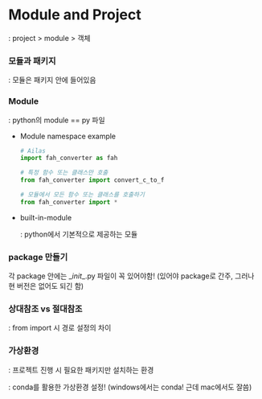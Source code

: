 # Module and Project

: project > module > 객체



### 모듈과 패키지

: 모듈은 패키지 안에 들어있음



### Module

: python의 module == py 파일

 

- Module namespace example

  ```python
  # Ailas 
  import fah_converter as fah
  
  # 특정 함수 또는 클래스만 호출
  from fah_converter import convert_c_to_f
  
  # 모듈에서 모든 함수 또는 클래스를 호출하기
  from fah_converter import *
  
  ```

- built-in-module

  : python에서 기본적으로 제공하는 모듈



### package 만들기

각 package 안에는 \__init__.py 파일이 꼭 있어야함!  (있어야  package로 간주, 그러나 현 버전은 없어도 되긴 함)



### 상대참조 vs 절대참조

: from import 시 경로 설정의 차이



### 가상환경

: 프로젝트 진행 시 필요한 패키지만 설치하는 환경 

: conda를 활용한 가상환경 설정! (windows에서는 conda! 근데 mac에서도 잘씀)

